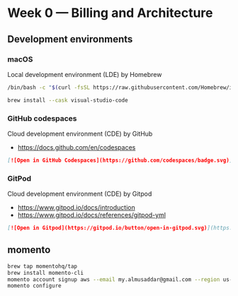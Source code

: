 # Week 0 — Billing and Architecture

## Development environments

### macOS

Local development environment (LDE) by Homebrew

```bash
/bin/bash -c "$(curl -fsSL https://raw.githubusercontent.com/Homebrew/install/HEAD/install.sh)"
```

```bash
brew install --cask visual-studio-code
```

### GitHub codespaces

Cloud development environment (CDE) by GitHub

- <https://docs.github.com/en/codespaces>

```markdown
[![Open in GitHub Codespaces](https://github.com/codespaces/badge.svg)](COPIED-URL)
```

### GitPod

Cloud development environment (CDE) by Gitpod

- <https://www.gitpod.io/docs/introduction>
- https://www.gitpod.io/docs/references/gitpod-yml

```markdown
[![Open in Gitpod](https://gitpod.io/button/open-in-gitpod.svg)](https://gitpod.io/#<your-repository-url>)
```

## momento

```bash
brew tap momentohq/tap
brew install momento-cli
momento account signup aws --email my.almusaddar@gmail.com --region us-east-1
momento configure
```
